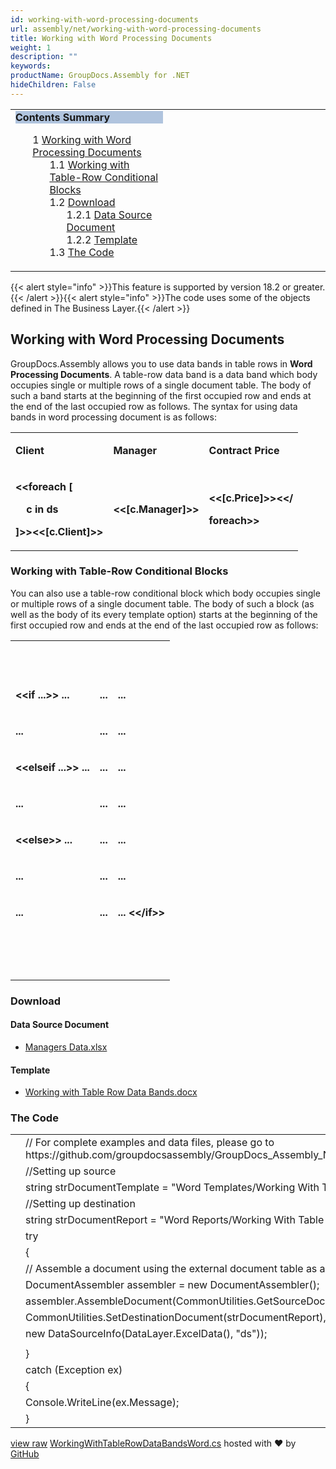 ```yaml
---
id: working-with-word-processing-documents
url: assembly/net/working-with-word-processing-documents
title: Working with Word Processing Documents
weight: 1
description: ""
keywords: 
productName: GroupDocs.Assembly for .NET
hideChildren: False
---
```

<table class="sectionMacro" border="0" cellpadding="5" cellspacing="0" width="100%"><tbody><tr><td valign="top" width="50%"><div class="panel" style="border-top-width: 1px; border-right-width: 1px; border-bottom-width: 1px; border-left-width: 1px;"><div class="panelHeader" style="border-bottom-width: 1px; background-color: rgb(176, 196, 222);"><b>Contents Summary</b></div><div class="panelContent"><style type="text/css">div.rbtoc1593026666702 { padding-top: 0px; padding-right: 0px; padding-bottom: 0px; padding-left: 0px; }div.rbtoc1593026666702 ul { list-style-type: none; list-style-image: none; margin-left: 0px; }div.rbtoc1593026666702 li { margin-left: 0px; padding-left: 0px; }</style><div class="toc rbtoc1593026666702"><ul class="toc-indentation"><li><span class="TOCOutline">1</span> <a href="#WorkingwithWordProcessingDocuments-WorkingwithWordProcessingDocuments">Working with Word Processing Documents</a><ul class="toc-indentation"><li><span class="TOCOutline">1.1</span> <a href="#WorkingwithWordProcessingDocuments-WorkingwithTable-RowConditionalBlocks">Working with Table-Row Conditional Blocks</a></li><li><span class="TOCOutline">1.2</span> <a href="#WorkingwithWordProcessingDocuments-Download">Download</a><ul class="toc-indentation"><li><span class="TOCOutline">1.2.1</span> <a href="#WorkingwithWordProcessingDocuments-DataSourceDocument">Data Source Document</a></li><li><span class="TOCOutline">1.2.2</span> <a href="#WorkingwithWordProcessingDocuments-Template">Template</a></li></ul></li><li><span class="TOCOutline">1.3</span> <a href="#WorkingwithWordProcessingDocuments-TheCode">The Code</a></li></ul></li></ul></div></div></div></td><td valign="top" width="15%">&nbsp;</td><td valign="top" width="35%">&nbsp;</td></tr></tbody></table>

{{< alert style="info" >}}This feature is supported by version 18.2 or greater.{{< /alert >}}{{< alert style="info" >}}The code uses some of the objects defined in The Business Layer.{{< /alert >}}

## Working with Word Processing Documents

GroupDocs.Assembly allows you to use data bands in table rows in **Word Processing Documents**. A table-row data band is a data band which body occupies single or multiple rows of a single document table. The body of such a band starts at the beginning of the first occupied row and ends at the end of the last occupied row as follows. The syntax for using data bands in word processing document is as follows:

<table class="confluenceTable"><tbody><tr><td class="confluenceTd"><p><strong>Client</strong></p></td><td class="confluenceTd"><p><strong>Manager</strong></p></td><td class="confluenceTd"><p><strong>Contract Price</strong></p></td></tr><tr><td class="confluenceTd"><p><strong>&lt;&lt;foreach [</strong></p><p><strong>&nbsp;&nbsp;&nbsp; c in ds</strong></p><p><strong>]&gt;&gt;&lt;&lt;[c.Client]&gt;&gt;</strong></p></td><td class="confluenceTd"><p><strong>&lt;&lt;[c.Manager]&gt;&gt;</strong></p></td><td class="confluenceTd"><p><strong>&lt;&lt;[c.Price]&gt;&gt;&lt;&lt;/</strong></p><p><strong>foreach&gt;&gt;</strong></p></td></tr></tbody></table>

### Working with Table-Row Conditional Blocks

You can also use a table-row conditional block which body occupies single or multiple rows of a single document table. The body of such a block (as well as the body of its every template option) starts at the beginning of the first occupied row and ends at the end of the last occupied row as follows:

<table class="confluenceTable"><tbody><tr><td class="confluenceTd"><p><strong>&nbsp;</strong></p></td><td class="confluenceTd"><p><strong>&nbsp;</strong></p></td><td class="confluenceTd"><p><strong>&nbsp;</strong></p></td></tr><tr><td class="confluenceTd"><p><strong>&lt;&lt;if ...&gt;&gt; ...</strong></p></td><td class="confluenceTd"><p><strong>...</strong></p></td><td class="confluenceTd"><p><strong>...</strong></p></td></tr><tr><td class="confluenceTd"><p><strong>...</strong></p></td><td class="confluenceTd"><p><strong>...</strong></p></td><td class="confluenceTd"><p><strong>...</strong></p></td></tr><tr><td class="confluenceTd"><p><strong>&lt;&lt;elseif ...&gt;&gt; ...</strong></p></td><td class="confluenceTd"><p><strong>...</strong></p></td><td class="confluenceTd"><p><strong>...</strong></p></td></tr><tr><td class="confluenceTd"><p><strong>...</strong></p></td><td class="confluenceTd"><p><strong>...</strong></p></td><td class="confluenceTd"><p><strong>...</strong></p></td></tr><tr><td class="confluenceTd"><p><strong>&lt;&lt;else&gt;&gt; ...</strong></p></td><td class="confluenceTd"><p><strong>...</strong></p></td><td class="confluenceTd"><p><strong>...</strong></p></td></tr><tr><td class="confluenceTd"><p><strong>...</strong></p></td><td class="confluenceTd"><p><strong>...</strong></p></td><td class="confluenceTd"><p><strong>...</strong></p></td></tr><tr><td class="confluenceTd"><p><strong>...</strong></p></td><td class="confluenceTd"><p><strong>...</strong></p></td><td class="confluenceTd"><p><strong>... &lt;&lt;/if&gt;&gt;</strong></p></td></tr><tr><td class="confluenceTd"><p><strong>&nbsp;</strong></p></td><td class="confluenceTd"><p><strong>&nbsp;</strong></p></td><td class="confluenceTd"><p><strong>&nbsp;</strong></p><div><strong><br></strong></div></td></tr></tbody></table>

### Download

#### Data Source Document

*   [Managers Data.xlsx](https://github.com/groupdocs-assembly/GroupDocs.Assembly-for-.NET/blob/master/Examples/Data/Data%20Sources/Excel%20DataSource/Contracts%20Data.xlsx)

#### Template

*   [Working with Table Row Data Bands.docx](https://github.com/groupdocs-assembly/GroupDocs.Assembly-for-.NET/blob/master/Examples/Data/Source/Word%20Templates/Working%20With%20Table%20Row%20Data%20Bands.docx)

### The Code

<table class="highlight tab-size js-file-line-container" data-tab-size="8" data-paste-markdown-skip=""><tbody><tr><td id="file-workingwithtablerowdatabandsword-cs-L1" class="blob-num js-line-number" data-line-number="1"></td><td id="file-workingwithtablerowdatabandsword-cs-LC1" class="blob-code blob-code-inner js-file-line"><span class="pl-c"><span class="pl-c">//</span> For complete examples and data files, please go to https://github.com/groupdocsassembly/GroupDocs_Assembly_NET</span></td></tr><tr><td id="file-workingwithtablerowdatabandsword-cs-L2" class="blob-num js-line-number" data-line-number="2"></td><td id="file-workingwithtablerowdatabandsword-cs-LC2" class="blob-code blob-code-inner js-file-line"><span class="pl-c"><span class="pl-c">//</span>Setting up source</span></td></tr><tr><td id="file-workingwithtablerowdatabandsword-cs-L3" class="blob-num js-line-number" data-line-number="3"></td><td id="file-workingwithtablerowdatabandsword-cs-LC3" class="blob-code blob-code-inner js-file-line"><span class="pl-k">string</span> <span class="pl-smi">strDocumentTemplate</span> <span class="pl-k">=</span> <span class="pl-s"><span class="pl-pds">"</span>Word Templates/Working With Table Row Data Bands.docx<span class="pl-pds">"</span></span>;</td></tr><tr><td id="file-workingwithtablerowdatabandsword-cs-L4" class="blob-num js-line-number" data-line-number="4"></td><td id="file-workingwithtablerowdatabandsword-cs-LC4" class="blob-code blob-code-inner js-file-line"><span class="pl-c"><span class="pl-c">//</span>Setting up destination</span></td></tr><tr><td id="file-workingwithtablerowdatabandsword-cs-L5" class="blob-num js-line-number" data-line-number="5"></td><td id="file-workingwithtablerowdatabandsword-cs-LC5" class="blob-code blob-code-inner js-file-line"><span class="pl-k">string</span> <span class="pl-smi">strDocumentReport</span> <span class="pl-k">=</span> <span class="pl-s"><span class="pl-pds">"</span>Word Reports/Working With Table Row Data Bands.docx<span class="pl-pds">"</span></span>;</td></tr><tr><td id="file-workingwithtablerowdatabandsword-cs-L6" class="blob-num js-line-number" data-line-number="6"></td><td id="file-workingwithtablerowdatabandsword-cs-LC6" class="blob-code blob-code-inner js-file-line"><span class="pl-k">try</span></td></tr><tr><td id="file-workingwithtablerowdatabandsword-cs-L7" class="blob-num js-line-number" data-line-number="7"></td><td id="file-workingwithtablerowdatabandsword-cs-LC7" class="blob-code blob-code-inner js-file-line">{</td></tr><tr><td id="file-workingwithtablerowdatabandsword-cs-L8" class="blob-num js-line-number" data-line-number="8"></td><td id="file-workingwithtablerowdatabandsword-cs-LC8" class="blob-code blob-code-inner js-file-line"><span class="pl-c"><span class="pl-c">//</span> Assemble a document using the external document table as a data source.</span></td></tr><tr><td id="file-workingwithtablerowdatabandsword-cs-L9" class="blob-num js-line-number" data-line-number="9"></td><td id="file-workingwithtablerowdatabandsword-cs-LC9" class="blob-code blob-code-inner js-file-line"><span class="pl-en">DocumentAssembler</span> <span class="pl-smi">assembler</span> <span class="pl-k">=</span> <span class="pl-k">new</span> <span class="pl-en">DocumentAssembler</span>();</td></tr><tr><td id="file-workingwithtablerowdatabandsword-cs-L10" class="blob-num js-line-number" data-line-number="10"></td><td id="file-workingwithtablerowdatabandsword-cs-LC10" class="blob-code blob-code-inner js-file-line"><span class="pl-smi">assembler</span>.<span class="pl-en">AssembleDocument</span>(<span class="pl-smi">CommonUtilities</span>.<span class="pl-en">GetSourceDocument</span>(<span class="pl-smi">strDocumentTemplate</span>),</td></tr><tr><td id="file-workingwithtablerowdatabandsword-cs-L11" class="blob-num js-line-number" data-line-number="11"></td><td id="file-workingwithtablerowdatabandsword-cs-LC11" class="blob-code blob-code-inner js-file-line"><span class="pl-smi">CommonUtilities</span>.<span class="pl-en">SetDestinationDocument</span>(<span class="pl-smi">strDocumentReport</span>),</td></tr><tr><td id="file-workingwithtablerowdatabandsword-cs-L12" class="blob-num js-line-number" data-line-number="12"></td><td id="file-workingwithtablerowdatabandsword-cs-LC12" class="blob-code blob-code-inner js-file-line"><span class="pl-k">new</span> <span class="pl-en">DataSourceInfo</span>(<span class="pl-smi">DataLayer</span>.<span class="pl-en">ExcelData</span>(), <span class="pl-s"><span class="pl-pds">"</span>ds<span class="pl-pds">"</span></span>));</td></tr><tr><td id="file-workingwithtablerowdatabandsword-cs-L13" class="blob-num js-line-number" data-line-number="13"></td><td id="file-workingwithtablerowdatabandsword-cs-LC13" class="blob-code blob-code-inner js-file-line"></td></tr><tr><td id="file-workingwithtablerowdatabandsword-cs-L14" class="blob-num js-line-number" data-line-number="14"></td><td id="file-workingwithtablerowdatabandsword-cs-LC14" class="blob-code blob-code-inner js-file-line">}</td></tr><tr><td id="file-workingwithtablerowdatabandsword-cs-L15" class="blob-num js-line-number" data-line-number="15"></td><td id="file-workingwithtablerowdatabandsword-cs-LC15" class="blob-code blob-code-inner js-file-line"><span class="pl-k">catch</span> (<span class="pl-en">Exception</span> <span class="pl-smi">ex</span>)</td></tr><tr><td id="file-workingwithtablerowdatabandsword-cs-L16" class="blob-num js-line-number" data-line-number="16"></td><td id="file-workingwithtablerowdatabandsword-cs-LC16" class="blob-code blob-code-inner js-file-line">{</td></tr><tr><td id="file-workingwithtablerowdatabandsword-cs-L17" class="blob-num js-line-number" data-line-number="17"></td><td id="file-workingwithtablerowdatabandsword-cs-LC17" class="blob-code blob-code-inner js-file-line"><span class="pl-smi">Console</span>.<span class="pl-en">WriteLine</span>(<span class="pl-smi">ex</span>.<span class="pl-smi">Message</span>);</td></tr><tr><td id="file-workingwithtablerowdatabandsword-cs-L18" class="blob-num js-line-number" data-line-number="18"></td><td id="file-workingwithtablerowdatabandsword-cs-LC18" class="blob-code blob-code-inner js-file-line">}</td></tr></tbody></table>

[view raw](https://gist.github.com/GroupDocsGists/27da0b61c198e330a28eb8f5aea5e56b/raw/29d0f55204de35ba8ac3d259169b6772031b82a9/WorkingWithTableRowDataBandsWord.cs) [WorkingWithTableRowDataBandsWord.cs](https://gist.github.com/GroupDocsGists/27da0b61c198e330a28eb8f5aea5e56b#file-workingwithtablerowdatabandsword-cs) hosted with ❤ by [GitHub](https://github.com)
